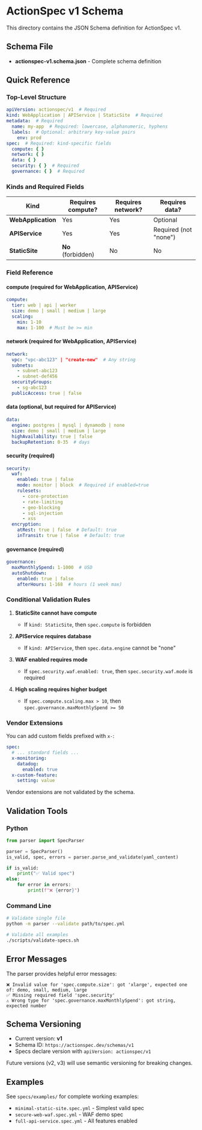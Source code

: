 # ActionSpec v1 Schema

This directory contains the JSON Schema definition for ActionSpec v1.

## Schema File

- **actionspec-v1.schema.json** - Complete schema definition

## Quick Reference

### Top-Level Structure

```yaml
apiVersion: actionspec/v1  # Required
kind: WebApplication | APIService | StaticSite  # Required
metadata:  # Required
  name: my-app  # Required: lowercase, alphanumeric, hyphens
  labels:  # Optional: arbitrary key-value pairs
    env: prod
spec:  # Required: kind-specific fields
  compute: { }
  network: { }
  data: { }
  security: { }  # Required
  governance: { }  # Required
```

### Kinds and Required Fields

| Kind | Requires compute? | Requires network? | Requires data? |
|------|-------------------|-------------------|----------------|
| **WebApplication** | Yes | Yes | Optional |
| **APIService** | Yes | Yes | Required (not "none") |
| **StaticSite** | **No** (forbidden) | No | No |

### Field Reference

#### compute (required for WebApplication, APIService)
```yaml
compute:
  tier: web | api | worker
  size: demo | small | medium | large
  scaling:
    min: 1-10
    max: 1-100  # Must be >= min
```

#### network (required for WebApplication, APIService)
```yaml
network:
  vpc: "vpc-abc123" | "create-new"  # Any string
  subnets:
    - subnet-abc123
    - subnet-def456
  securityGroups:
    - sg-abc123
  publicAccess: true | false
```

#### data (optional, but required for APIService)
```yaml
data:
  engine: postgres | mysql | dynamodb | none
  size: demo | small | medium | large
  highAvailability: true | false
  backupRetention: 0-35  # days
```

#### security (required)
```yaml
security:
  waf:
    enabled: true | false
    mode: monitor | block  # Required if enabled=true
    rulesets:
      - core-protection
      - rate-limiting
      - geo-blocking
      - sql-injection
      - xss
  encryption:
    atRest: true | false  # Default: true
    inTransit: true | false  # Default: true
```

#### governance (required)
```yaml
governance:
  maxMonthlySpend: 1-1000  # USD
  autoShutdown:
    enabled: true | false
    afterHours: 1-168  # hours (1 week max)
```

### Conditional Validation Rules

1. **StaticSite cannot have compute**
   - If `kind: StaticSite`, then `spec.compute` is forbidden

2. **APIService requires database**
   - If `kind: APIService`, then `spec.data.engine` cannot be "none"

3. **WAF enabled requires mode**
   - If `spec.security.waf.enabled: true`, then `spec.security.waf.mode` is required

4. **High scaling requires higher budget**
   - If `spec.compute.scaling.max > 10`, then `spec.governance.maxMonthlySpend >= 50`

### Vendor Extensions

You can add custom fields prefixed with `x-`:

```yaml
spec:
  # ... standard fields ...
  x-monitoring:
    datadog:
      enabled: true
  x-custom-feature:
    setting: value
```

Vendor extensions are not validated by the schema.

## Validation Tools

### Python

```python
from parser import SpecParser

parser = SpecParser()
is_valid, spec, errors = parser.parse_and_validate(yaml_content)

if is_valid:
    print("✅ Valid spec")
else:
    for error in errors:
        print(f"❌ {error}")
```

### Command Line

```bash
# Validate single file
python -m parser --validate path/to/spec.yml

# Validate all examples
./scripts/validate-specs.sh
```

## Error Messages

The parser provides helpful error messages:

```
❌ Invalid value for 'spec.compute.size': got 'xlarge', expected one of: demo, small, medium, large
✅ Missing required field 'spec.security'
⚠️ Wrong type for 'spec.governance.maxMonthlySpend': got string, expected number
```

## Schema Versioning

- Current version: **v1**
- Schema ID: `https://actionspec.dev/schemas/v1`
- Specs declare version with `apiVersion: actionspec/v1`

Future versions (v2, v3) will use semantic versioning for breaking changes.

## Examples

See `specs/examples/` for complete working examples:
- `minimal-static-site.spec.yml` - Simplest valid spec
- `secure-web-waf.spec.yml` - WAF demo spec
- `full-api-service.spec.yml` - All features enabled
